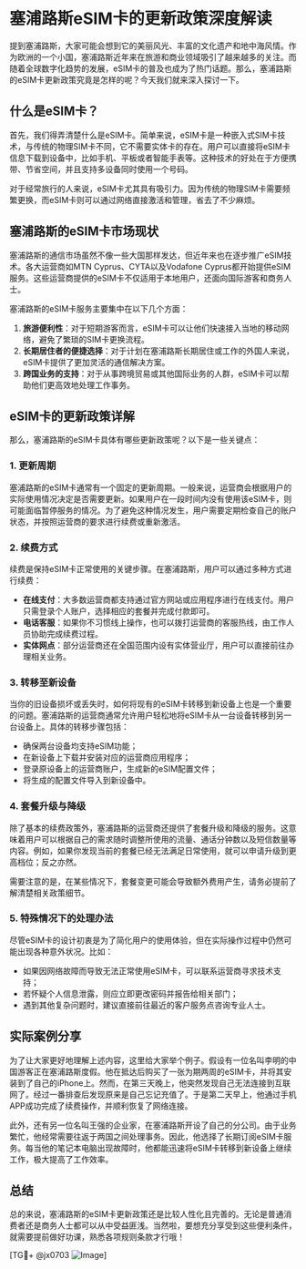 # 塞浦路斯eSIM卡的更新政策深度解读

提到塞浦路斯，大家可能会想到它的美丽风光、丰富的文化遗产和地中海风情。作为欧洲的一个小国，塞浦路斯近年来在旅游和商业领域吸引了越来越多的关注。而随着全球数字化趋势的发展，eSIM卡的普及也成为了热门话题。那么，塞浦路斯的eSIM卡更新政策究竟是怎样的呢？今天我们就来深入探讨一下。

## 什么是eSIM卡？

首先，我们得弄清楚什么是eSIM卡。简单来说，eSIM卡是一种嵌入式SIM卡技术，与传统的物理SIM卡不同，它不需要实体卡的存在。用户可以直接将eSIM卡信息下载到设备中，比如手机、平板或者智能手表等。这种技术的好处在于方便携带、节省空间，并且支持多设备同时使用一个号码。

对于经常旅行的人来说，eSIM卡尤其具有吸引力。因为传统的物理SIM卡需要频繁更换，而eSIM卡则可以通过网络直接激活和管理，省去了不少麻烦。

## 塞浦路斯的eSIM卡市场现状

塞浦路斯的通信市场虽然不像一些大国那样发达，但近年来也在逐步推广eSIM技术。各大运营商如MTN Cyprus、CYTA以及Vodafone Cyprus都开始提供eSIM服务。这些运营商提供的eSIM卡不仅适用于本地用户，还面向国际游客和商务人士。

塞浦路斯的eSIM卡服务主要集中在以下几个方面：

1. **旅游便利性**：对于短期游客而言，eSIM卡可以让他们快速接入当地的移动网络，避免了繁琐的SIM卡更换流程。
2. **长期居住者的便捷选择**：对于计划在塞浦路斯长期居住或工作的外国人来说，eSIM卡提供了更加灵活的通信解决方案。
3. **跨国业务的支持**：对于从事跨境贸易或其他国际业务的人群，eSIM卡可以帮助他们更高效地处理工作事务。

## eSIM卡的更新政策详解

那么，塞浦路斯的eSIM卡具体有哪些更新政策呢？以下是一些关键点：

### 1. 更新周期

塞浦路斯的eSIM卡通常有一个固定的更新周期。一般来说，运营商会根据用户的实际使用情况决定是否需要更新。如果用户在一段时间内没有使用该eSIM卡，则可能面临暂停服务的情况。为了避免这种情况发生，用户需要定期检查自己的账户状态，并按照运营商的要求进行续费或重新激活。

### 2. 续费方式

续费是保持eSIM卡正常使用的关键步骤。在塞浦路斯，用户可以通过多种方式进行续费：

- **在线支付**：大多数运营商都支持通过官方网站或应用程序进行在线支付。用户只需登录个人账户，选择相应的套餐并完成付款即可。
- **电话客服**：如果你不习惯线上操作，也可以拨打运营商的客服热线，由工作人员协助完成续费过程。
- **实体网点**：部分运营商还在全国范围内设有实体营业厅，用户可以直接前往办理相关业务。

### 3. 转移至新设备

当你的旧设备损坏或丢失时，如何将现有的eSIM卡转移到新设备上也是一个重要的问题。塞浦路斯的运营商通常允许用户轻松地将eSIM卡从一台设备转移到另一台设备上。具体的转移步骤包括：

- 确保两台设备均支持eSIM功能；
- 在新设备上下载并安装对应的运营商应用程序；
- 登录原设备上的运营商账户，生成新的eSIM配置文件；
- 将生成的配置文件导入到新设备中。

### 4. 套餐升级与降级

除了基本的续费政策外，塞浦路斯的运营商还提供了套餐升级和降级的服务。这意味着用户可以根据自己的需求随时调整所使用的流量、通话分钟数以及短信数量等内容。例如，如果你发现当前的套餐已经无法满足日常使用，就可以申请升级到更高档位；反之亦然。

需要注意的是，在某些情况下，套餐变更可能会导致额外费用产生，请务必提前了解清楚相关政策细节。

### 5. 特殊情况下的处理办法

尽管eSIM卡的设计初衷是为了简化用户的使用体验，但在实际操作过程中仍然可能出现各种意外状况。比如：

- 如果因网络故障而导致无法正常使用eSIM卡，可以联系运营商寻求技术支持；
- 若怀疑个人信息泄露，则应立即更改密码并报告给相关部门；
- 遇到其他复杂问题时，建议直接前往最近的客户服务点咨询专业人士。

## 实际案例分享

为了让大家更好地理解上述内容，这里给大家举个例子。假设有一位名叫李明的中国游客正在塞浦路斯度假。他在抵达后购买了一张为期两周的eSIM卡，并将其安装到了自己的iPhone上。然而，在第三天晚上，他突然发现自己无法连接到互联网了。经过一番排查后发现原来是自己忘记充值了。于是第二天早上，他通过手机APP成功完成了续费操作，并顺利恢复了网络连接。

此外，还有另一位名叫王强的企业家，在塞浦路斯开设了自己的分公司。由于业务繁忙，他经常需要往返于两国之间处理事务。因此，他选择了长期订阅eSIM卡服务。每当他的笔记本电脑出现故障时，他都能迅速将eSIM卡转移到新设备上继续工作，极大提高了工作效率。

## 总结

总的来说，塞浦路斯的eSIM卡更新政策还是比较人性化且完善的。无论是普通消费者还是商务人士都可以从中受益匪浅。当然啦，要想充分享受到这些便利条件，就需要提前做好功课，熟悉各项规则条款才行哦！

[TG💪+ @jx0703 ![Image](https://github.com/user-attachments/assets/dbca1d08-cadb-493c-b0ec-ad6f7a83f270)]